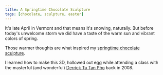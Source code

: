 ```yaml
---
title: A Springtime Chocolate Sculpture
tags: [chocolate, sculpture, easter]
---
```


It's late April in Vermont and that means it's snowing, naturally. But before today's unwelcome storm we did have a taste of the warm sun and vibrant colors of spring.

Those warmer thoughts are what inspired my [springtime chocolate sculpture](/sculptures/chickens-and-an-egg/).

I learned how to make this 3D, hollowed out egg while attending a class with the masterful (and wonderful) [Derrick Tu Tan Pho](http://www.derrickphotutan.com/) back in 2008.